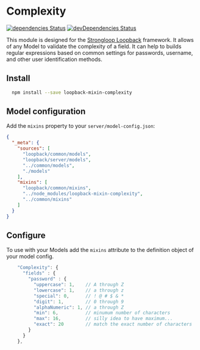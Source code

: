 Complexity
==========
[![dependencies Status](https://david-dm.org/AbdoulNdiaye/loopback-mixin-complexity/status.svg)](https://david-dm.org/AbdoulNdiaye/loopback-mixin-complexity)
[![devDependencies Status](https://david-dm.org/AbdoulNdiaye/loopback-mixin-complexity/dev-status.svg)](https://david-dm.org/AbdoulNdiaye/loopback-mixin-complexity?type=dev)

This module is designed for the [Strongloop Loopback](https://github.com/strongloop/loopback) framework.
It allows of any Model to validate the complexity of a field. 
It can help to builds regular expressions based on common settings for passwords, username, and other user identification methods.

Install
-------

```bash
  npm install --save loopback-mixin-complexity
```

Model configuration
-------------------

Add the `mixins` property to your `server/model-config.json`:

```json
{
  "_meta": {
    "sources": [
      "loopback/common/models",
      "loopback/server/models",
      "../common/models",
      "./models"
    ],
    "mixins": [
      "loopback/common/mixins",
      "../node_modules/loopback-mixin-complexity",
      "../common/mixins"
    ]
  }
}
```

Configure
----------

To use with your Models add the `mixins` attribute to the definition object of your model config.

```js
    "Complexity": {
      "fields" : {
        "password" : {   
          "uppercase": 1,    // A through Z
          "lowercase": 1,    // a through z
          "special": 0,      // ! @ # $ & *
          "digit": 1,        // 0 through 9
          "alphaNumeric": 1, // a through Z
          "min": 6,          // minumum number of characters
          "max": 16,         // silly idea to have maximum...
          "exact": 20        // match the exact number of characters
        }
      }
    },
```



